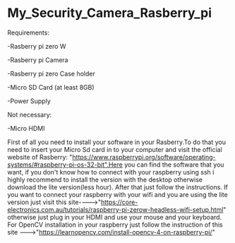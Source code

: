 # My_Security_Camera_Rasberry_pi
Requirements:

-Rasberry pi zero W


-Rasberry pi Camera

-Rasberry pi zero Case holder

-Micro SD Card (at least 8GB)

-Power Supply

Not necessary:

-Micro HDMI

First of all you need to install your software in your Rasberry.To do that you need to insert your Micro Sd card in to your computer and visit the official 
website of Rasberry: "https://www.raspberrypi.org/software/operating-systems/#raspberry-pi-os-32-bit".Here you can find the software that you want, if you don't 
know how to connect with your raspberry using ssh i highly recommend to install the version with the desktop otherwise download the lite version(less hour).
After that just follow the instructions.
If you want to connect your raspberry with your wifi and you are using the lite version just visit this site---->"https://core-electronics.com.au/tutorials/raspberry-pi-zerow-headless-wifi-setup.html"
otherwise just plug in your HDMI and use your mouse and your keyboard.
For OpenCV installation in your raspberry just follow the instruction of this site --->"https://learnopencv.com/install-opencv-4-on-raspberry-pi/"
